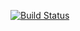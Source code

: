 [![Build Status](https://travis-ci.org/sv886/twitter.svg?branch=master)](https://travis-ci.org/sv886/twitter)

